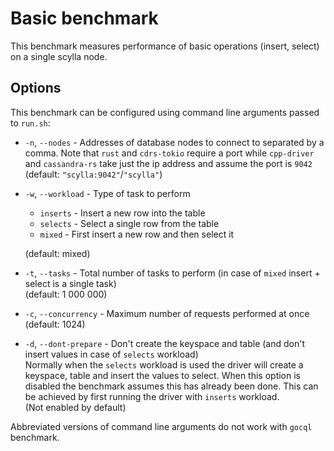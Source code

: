 # Basic benchmark
This benchmark measures performance of basic operations (insert, select) on a single scylla node.

## Options
This benchmark can be configured using command line arguments passed to `run.sh`:

* `-n`, `--nodes` - Addresses of database nodes to connect to separated by a comma.
Note that `rust` and `cdrs-tokio` require a port
while `cpp-driver` and `cassandra-rs` take just the ip address and assume the port is `9042`  
(default: `"scylla:9042"`/`"scylla"`)
* `-w`, `--workload` - Type of task to perform
    * `inserts` - Insert a new row into the table
    * `selects` - Select a single row from the table
    * `mixed` - First insert a new row and then select it

    (default: mixed)
* `-t`, `--tasks` - Total number of tasks to perform (in case of `mixed` insert + select is a single task)  
(default: 1 000 000)
* `-c`, `--concurrency` - Maximum number of requests performed at once  
(default: 1024)
* `-d`, `--dont-prepare` - Don't create the keyspace and table (and don't insert values in case of `selects` workload)  
Normally when the `selects` workload is used the driver will create a keyspace, table and insert the values to select.
When this option is disabled the benchmark assumes this has already been done. This can be achieved by first running
the driver with `inserts` workload.  
(Not enabled by default)

Abbreviated versions of command line arguments do not work with `gocql` benchmark.
